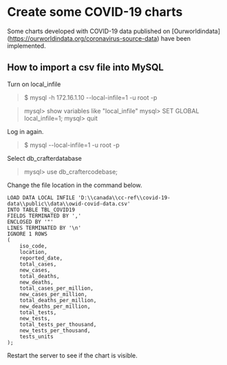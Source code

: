 # Create some COVID-19 charts

Some charts developed with COVID-19 data published on [Ourworldindata] (https://ourworldindata.org/coronavirus-source-data) have been implemented.
 

## How to import a csv file into MySQL

Turn on local_infile

>$ mysql -h 172.16.1.10 --local-infile=1 -u root -p

>mysql> show variables like "local_infile"
>mysql> SET GLOBAL local_infile=1;
>mysql> quit

Log in again.

>$ mysql --local-infile=1 -u root -p

Select db_crafterdatabase 
>mysql> use db_craftercodebase;

Change the file location in the command below. 

~~~
LOAD DATA LOCAL INFILE 'D:\\canada\\cc-ref\\covid-19-data\\public\\data\\owid-covid-data.csv' 
INTO TABLE TBL_COVID19 
FIELDS TERMINATED BY ',' 
ENCLOSED BY '"'
LINES TERMINATED BY '\n'
IGNORE 1 ROWS
(
    iso_code,
    location,
    reported_date,
    total_cases,
    new_cases,
    total_deaths,
    new_deaths,
    total_cases_per_million,
    new_cases_per_million,
    total_deaths_per_million,
    new_deaths_per_million,
    total_tests,
    new_tests,
    total_tests_per_thousand,
    new_tests_per_thousand,
    tests_units
);
~~~

Restart the server to see if the chart is visible.